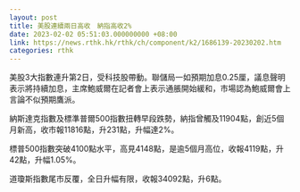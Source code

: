 ```yaml
---
layout: post
title: 美股連續兩日高收　納指高收2%
date: 2023-02-02 05:51:03.000000000 +08:00
link: https://news.rthk.hk/rthk/ch/component/k2/1686139-20230202.htm
categories: rthk
---
```


美股3大指數連升第2日，受科技股帶動。聯儲局一如預期加息0.25厘，議息聲明表示將持續加息，主席鮑威爾在記者會上表示通脹開始緩和，市場認為鮑威爾會上言論不似預期鷹派。

納斯達克指數及標準普爾500指數扭轉早段跌勢，納指曾觸及11904點，創近5個月新高，收市報11816點，升231點，升幅達2%。

標普500指數突破4100點水平，高見4148點，是逾5個月高位，收報4119點，升42點，升幅1.05%。

道瓊斯指數尾市反覆，全日升幅有限，收報34092點，升6點。
